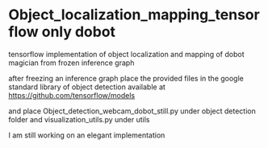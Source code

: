 # Object_localization_mapping_tensorflow only dobot
tensorflow implementation of object localization and mapping of dobot magician from frozen inference graph

after freezing an inference graph place the provided files in the google standard library of object detection available at https://github.com/tensorflow/models 

and place Object_detection_webcam_dobot_still.py under object detection folder and visualization_utils.py under utils

I am still working on an elegant implementation
